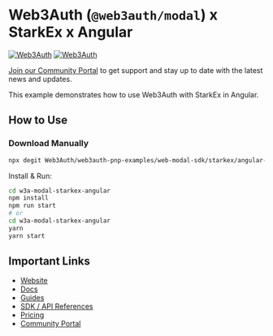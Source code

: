 # Web3Auth (`@web3auth/modal`) x StarkEx x Angular

[![Web3Auth](https://img.shields.io/badge/Web3Auth-SDK-blue)](https://web3auth.io/docs/sdk/web/modal/)
[![Web3Auth](https://img.shields.io/badge/Web3Auth-Community-cyan)](https://community.web3auth.io)

[Join our Community Portal](https://community.web3auth.io/) to get support and stay up to date with the latest news and updates.

This example demonstrates how to use Web3Auth with StarkEx in Angular.

## How to Use

### Download Manually

```bash
npx degit Web3Auth/web3auth-pnp-examples/web-modal-sdk/starkex/angular-starkex-modal-example w3a-modal-starkex-angular
```

Install & Run:

```bash
cd w3a-modal-starkex-angular
npm install
npm run start
# or
cd w3a-modal-starkex-angular
yarn
yarn start
```

## Important Links

- [Website](https://web3auth.io)
- [Docs](https://web3auth.io/docs)
- [Guides](https://web3auth.io/docs/guides)
- [SDK / API References](https://web3auth.io/docs/sdk)
- [Pricing](https://web3auth.io/pricing.html)
- [Community Portal](https://community.web3auth.io)
